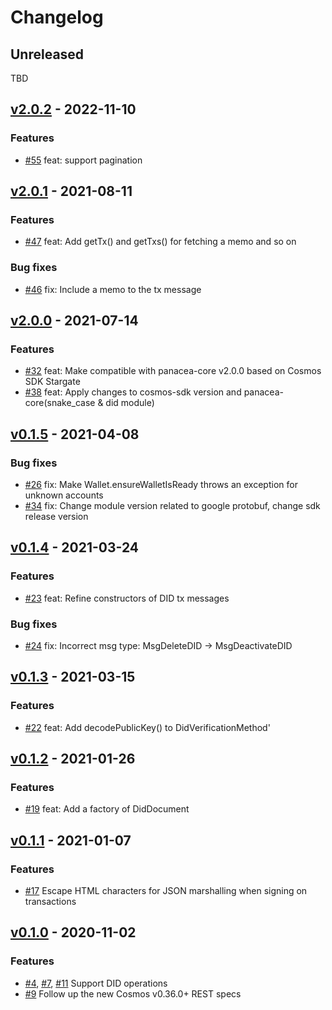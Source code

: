 # Changelog

## Unreleased

TBD

## [v2.0.2](https://github.com/medibloc/panacea-java/releases/tag/v2.0.2) - 2022-11-10

### Features
- [\#55](https://github.com/medibloc/panacea-java/pull/55) feat: support pagination

## [v2.0.1](https://github.com/medibloc/panacea-java/releases/tag/v2.0.1) - 2021-08-11

### Features
- [\#47](https://github.com/medibloc/panacea-java/pull/47) feat: Add getTx() and getTxs() for fetching a memo and so on

### Bug fixes
- [\#46](https://github.com/medibloc/panacea-java/pull/46) fix: Include a memo to the tx message

## [v2.0.0](https://github.com/medibloc/panacea-java/releases/tag/v2.0.0) - 2021-07-14 

### Features
- [\#32](https://github.com/medibloc/panacea-java/pull/32) feat: Make compatible with panacea-core v2.0.0 based on Cosmos SDK Stargate
- [\#38](https://github.com/medibloc/panacea-java/pull/38) feat: Apply changes to cosmos-sdk version and panacea-core(snake_case & did module)

## [v0.1.5](https://github.com/medibloc/panacea-java/releases/tag/v0.1.5) - 2021-04-08

### Bug fixes

- [\#26](https://github.com/medibloc/panacea-java/pull/26) fix: Make Wallet.ensureWalletIsReady throws an exception for unknown accounts
- [\#34](https://github.com/medibloc/panacea-java/pull/34) fix: Change module version related to google protobuf, change sdk release version

## [v0.1.4](https://github.com/medibloc/panacea-java/releases/tag/v0.1.4) - 2021-03-24

### Features

- [\#23](https://github.com/medibloc/panacea-java/pull/23) feat: Refine constructors of DID tx messages

### Bug fixes

- [\#24](https://github.com/medibloc/panacea-java/pull/24) fix: Incorrect msg type: MsgDeleteDID -> MsgDeactivateDID


## [v0.1.3](https://github.com/medibloc/panacea-java/releases/tag/v0.1.3) - 2021-03-15

### Features

- [\#22](https://github.com/medibloc/panacea-java/pull/22) feat: Add decodePublicKey() to DidVerificationMethod'


## [v0.1.2](https://github.com/medibloc/panacea-java/releases/tag/v0.1.2) - 2021-01-26

### Features

- [\#19](https://github.com/medibloc/panacea-java/pull/19) feat: Add a factory of DidDocument


## [v0.1.1](https://github.com/medibloc/panacea-java/releases/tag/v0.1.1) - 2021-01-07

### Features

- [\#17](https://github.com/medibloc/panacea-java/pull/17) Escape HTML characters for JSON marshalling when signing on transactions


## [v0.1.0](https://github.com/medibloc/panacea-java/releases/tag/v0.1.0) - 2020-11-02

### Features

- [\#4](https://github.com/medibloc/panacea-java/pull/4), [\#7](https://github.com/medibloc/panacea-java/pull/7), [\#11](https://github.com/medibloc/panacea-java/pull/11) Support DID operations
- [\#9](https://github.com/medibloc/panacea-java/pull/9) Follow up the new Cosmos v0.36.0+ REST specs 
